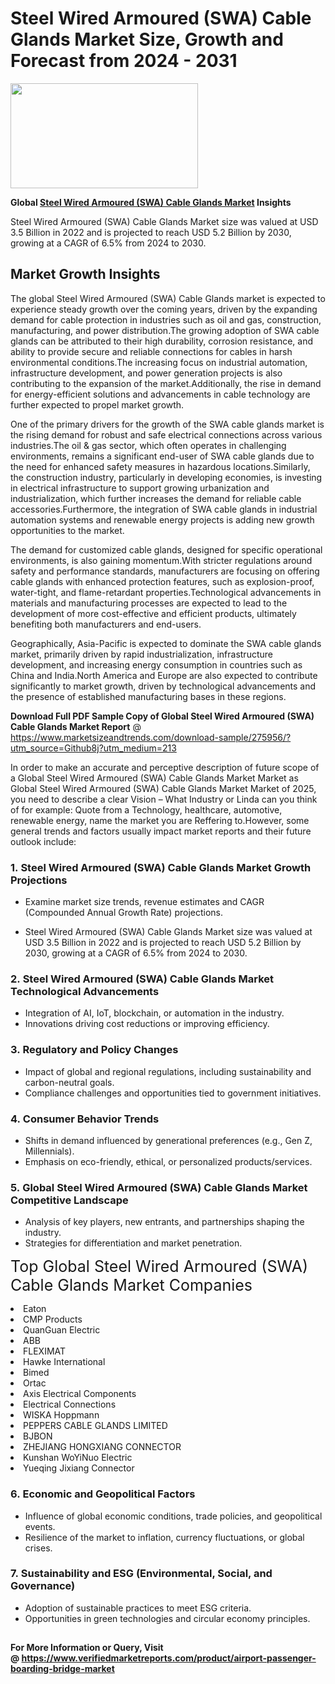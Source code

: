 <H1>Steel Wired Armoured (SWA) Cable Glands Market Size, Growth and Forecast from 2024 - 2031</H1><img class="aligncenter size-medium wp-image-584254" src="https://thirdeyenews.in/wp-content/uploads/2024/09/Global-Market-Research-300x168.jpeg" alt="" width="300" height="168" /><p><strong>Global&nbsp;<a href="https://www.marketsizeandtrends.com/download-sample/275956/?utm_source=Github8j?utm_medium=213">Steel Wired Armoured (SWA) Cable Glands Market</a> Insights</strong></p><p>Steel Wired Armoured (SWA) Cable Glands Market size was valued at USD 3.5 Billion in 2022 and is projected to reach USD 5.2 Billion by 2030, growing at a CAGR of 6.5% from 2024 to 2030.</p><p><h2>Market Growth Insights</h2> <p>The global Steel Wired Armoured (SWA) Cable Glands market is expected to experience steady growth over the coming years, driven by the expanding demand for cable protection in industries such as oil and gas, construction, manufacturing, and power distribution.The growing adoption of SWA cable glands can be attributed to their high durability, corrosion resistance, and ability to provide secure and reliable connections for cables in harsh environmental conditions.The increasing focus on industrial automation, infrastructure development, and power generation projects is also contributing to the expansion of the market.Additionally, the rise in demand for energy-efficient solutions and advancements in cable technology are further expected to propel market growth.</p> <p>One of the primary drivers for the growth of the SWA cable glands market is the rising demand for robust and safe electrical connections across various industries.The oil & gas sector, which often operates in challenging environments, remains a significant end-user of SWA cable glands due to the need for enhanced safety measures in hazardous locations.Similarly, the construction industry, particularly in developing economies, is investing in electrical infrastructure to support growing urbanization and industrialization, which further increases the demand for reliable cable accessories.Furthermore, the integration of SWA cable glands in industrial automation systems and renewable energy projects is adding new growth opportunities to the market.</p> <p>The demand for customized cable glands, designed for specific operational environments, is also gaining momentum.With stricter regulations around safety and performance standards, manufacturers are focusing on offering cable glands with enhanced protection features, such as explosion-proof, water-tight, and flame-retardant properties.Technological advancements in materials and manufacturing processes are expected to lead to the development of more cost-effective and efficient products, ultimately benefiting both manufacturers and end-users.</p> <p>Geographically, Asia-Pacific is expected to dominate the SWA cable glands market, primarily driven by rapid industrialization, infrastructure development, and increasing energy consumption in countries such as China and India.North America and Europe are also expected to contribute significantly to market growth, driven by technological advancements and the presence of established manufacturing bases in these regions.</p> <p><span class=""><strong>Download Full PDF Sample Copy of Global Steel Wired Armoured (SWA) Cable Glands Market Report</strong> @ <a href="https://www.marketsizeandtrends.com/download-sample/275956/?utm_source=Github8j?utm_medium=213" target="_blank">https://www.marketsizeandtrends.com/download-sample/275956/?utm_source=Github8j?utm_medium=213</a></span></p><p>In order to make an accurate and perceptive description of future scope of a Global&nbsp;Steel Wired Armoured (SWA) Cable Glands Market Market as Global&nbsp;Steel Wired Armoured (SWA) Cable Glands Market Market of 2025, you need to describe a clear Vision &ndash; What Industry or Linda can you think of for example: Quote from a Technology, healthcare, automotive, renewable energy, name the market you are Reffering to.However, some general trends and factors usually impact market reports and their future outlook include:</p><h3>1.&nbsp;<strong>Steel Wired Armoured (SWA) Cable Glands Market Growth Projections</strong></h3><ul><li>Examine market size trends, revenue estimates and CAGR (Compounded Annual Growth Rate) projections.</li><li><p>Steel Wired Armoured (SWA) Cable Glands Market size was valued at USD 3.5 Billion in 2022 and is projected to reach USD 5.2 Billion by 2030, growing at a CAGR of 6.5% from 2024 to 2030.</p></li></ul><h3>2.&nbsp;<strong>Steel Wired Armoured (SWA) Cable Glands Market Technological Advancements</strong></h3><ul><li>Integration of AI, IoT, blockchain, or automation in the industry.</li><li>Innovations driving cost reductions or improving efficiency.</li></ul><h3>3.&nbsp;<strong>Regulatory and Policy Changes</strong></h3><ul><li>Impact of global and regional regulations, including sustainability and carbon-neutral goals.</li><li>Compliance challenges and opportunities tied to government initiatives.</li></ul><h3>4.&nbsp;<strong>Consumer Behavior Trends</strong></h3><ul><li>Shifts in demand influenced by generational preferences (e.g., Gen Z, Millennials).</li><li>Emphasis on eco-friendly, ethical, or personalized products/services.</li></ul><h3>5.&nbsp;<strong>Global Steel Wired Armoured (SWA) Cable Glands Market Competitive Landscape</strong></h3><ul><li>Analysis of key players, new entrants, and partnerships shaping the industry.</li><li>Strategies for differentiation and market penetration.</li></ul><p data-pm-slice="1 1 []"><span style="color: inherit; font-family: inherit; font-size: 25px;">Top Global Steel Wired Armoured (SWA) Cable Glands Market Companies</span></p><div class="" data-test-id=""><p><li>Eaton</li><li> CMP Products</li><li> QuanGuan Electric</li><li> ABB</li><li> FLEXIMAT</li><li> Hawke International</li><li> Bimed</li><li> Ortac</li><li> Axis Electrical Components</li><li> Electrical Connections</li><li> WISKA Hoppmann</li><li> PEPPERS CABLE GLANDS LIMITED</li><li> BJBON</li><li> ZHEJIANG HONGXIANG CONNECTOR</li><li> Kunshan WoYiNuo Electric</li><li> Yueqing Jixiang Connector</li></p></div><h3>6.&nbsp;<strong>Economic and Geopolitical Factors</strong></h3><ul><li>Influence of global economic conditions, trade policies, and geopolitical events.</li><li>Resilience of the market to inflation, currency fluctuations, or global crises.</li></ul><h3>7.&nbsp;<strong>Sustainability and ESG (Environmental, Social, and Governance)</strong></h3><ul><li>Adoption of sustainable practices to meet ESG criteria.</li><li>Opportunities in green technologies and circular economy principles.</li></ul><h2><strong style="font-size: 14px;">For More Information or Query, Visit @&nbsp;</strong><a style="background-color: #ffffff; font-size: 14px;" href="https://www.marketsizeandtrends.com/report/steel-wired-armoured-swa-cable-glands-market/" target="_blank">https://www.verifiedmarketreports.com/product/airport-passenger-boarding-bridge-market</a></h2>